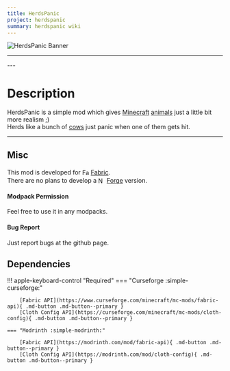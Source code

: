 ```yaml
---
title: HerdsPanic
project: herdspanic
summary: herdspanic wiki
---
```

<script src="/wiki/javascripts/data.js"></script>
<script src="/wiki/javascripts/sidebar.js" id="herdspanic"></script>

![HerdsPanic Banner](/wiki/assets/general/banner/herdspanicbanner.png)

---
<div id="showcase-gallery" modid="herdspanic" image_1="herdspanic_image_1" image_2="herdspanic_image_2" image_3="herdspanic_image_3"></div>
<script src="/wiki/javascripts/showcase.js"></script>
---

# Description
HerdsPanic is a simple mod which gives [Minecraft](https://www.minecraft.net/en-us) [animals](https://minecraft.wiki/w/Animal) just a little bit more realism ;)  
Herds like a bunch of [cows](https://minecraft.wiki/w/Cow) just panic when one of them gets hit.
  
---
## Misc
This mod is developed for <img src="https://fabricmc.net/assets/logo.png" alt="Fabric" width="16" height="16" style="position: relative; top: 3px;"> [Fabric](https://fabricmc.net/).  
There are no plans to develop a <img src="https://neoforged.net/img/authors/neoforged.png" alt="NeoForged" width="16" height="16" style="position: relative; top: 3px;"> [Forge](https://neoforged.net/) version.  

#### Modpack Permission
Feel free to use it in any modpacks.  

#### Bug Report
Just report bugs at the github page.  

## Dependencies

!!! apple-keyboard-control "Required"
    === "Curseforge :simple-curseforge:"

        [Fabric API](https://www.curseforge.com/minecraft/mc-mods/fabric-api){ .md-button .md-button--primary }
        [Cloth Config API](https://curseforge.com/minecraft/mc-mods/cloth-config){ .md-button .md-button--primary }

    === "Modrinth :simple-modrinth:"

        [Fabric API](https://modrinth.com/mod/fabric-api){ .md-button .md-button--primary }
        [Cloth Config API](https://modrinth.com/mod/cloth-config){ .md-button .md-button--primary }
